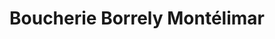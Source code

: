---
title: "Boucherie Borrely Montélimar"
url: /montelimar/boucherie-borrely-montelimar/
shop: boucherie
---